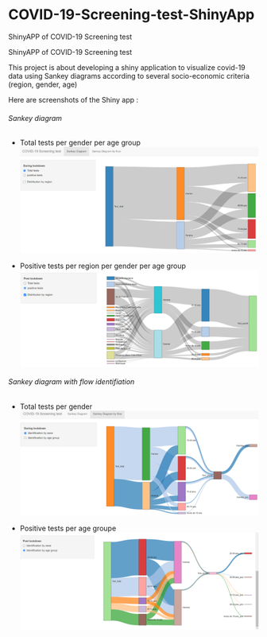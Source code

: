 # COVID-19-Screening-test-ShinyApp
 ShinyAPP of COVID-19 Screening test

 ShinyAPP of COVID-19 Screening test

This project is about developing a shiny application to visualize covid-19 data using Sankey diagrams according to several socio-economic criteria (region, gender, age)

Here are screenshots of the Shiny app :

###### Sankey diagram

- Total tests per gender per age group
![total_test_gender_age](total_test_gender_age.png)

- Positive tests per region per gender per age group
![positive_tests_reg_gender_age_PL](positive_tests_reg_gender_age_PL.png)

###### Sankey diagram with flow identifiation

- Total tests per gender
![total_tests_by_gender.png](total_tests_by_gender.png)

- Positive tests per age groupe
![positive_test_byage.png](positive_test_byage.png)